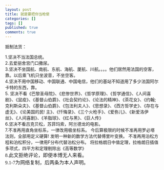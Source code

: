 ```yaml
---
layout: post
title: 就是要把你当枪使
categories: []
tags: []
published: true
comments: true
---
```

<p><span class="Apple-style-span">抵制法货：</span> 
<div><span class="Apple-style-span">1.坚决不当法国总统。&nbsp;<br />2.去爱丽舍宫门口撒尿。&nbsp;<br />3.坚决不坐国航、南航、东航、海航、厦航、川航。。。。他们居然用法国的空客，靠。以后乘飞机只坐波音，不坐空客。<br />4.坚决不用中国移动、中国联通、中国电信，他们的基站不知道用了多少法国阿尔卡特的东西，靠。</span></div>
<div><span class="Apple-style-span">5. 坚决不看《巴黎圣母院》、《悲惨世界》、《哲学原理》、《哲学通信》、《人间喜剧》、《鼠疫》、《基督山伯爵》、《社会契约论》、《论法的精神》、《茶花女》、《约翰;克利斯朵夫》、《基督山伯爵》、《包法利夫人》、《思想录》、《西方哲学史》、《存在与虚无》、《论美国的民! 主》、《忏悔录》、《三个火枪手》、《爱弥儿》、《新爱洛伊丝》、《人间喜剧》、《羊脂球》、《红与黑》、《巨人传》</span></div>
<div><span class="Apple-style-span">6.坚决不看吕克贝松，苏菲玛索，阿兰德龙的电影。</span></div>
<div><span class="Apple-style-span">7.不准再用直角坐标系，一律改用极坐标系。 今后算极限的时候不准再用罗必塔法则，全部用定义硬算! 发明一种新的数学方法代替傅里叶变换。 不准再用泊松方程和泊松积分，一律用F分布代替泊松分布。 将拉格朗日中值定理，拉格朗日插值多项式，四平方和定理剔除出《高等数学》</span></div>
<div><font face="Verdana" size="3"><span class="Apple-style-span">8.此文拒绝评论，即使本博无人来看。</span></font></div>
<div><font face="Verdana" size="3"><span class="Apple-style-span">9.1-7为网络复制，后两条为本人声明。</span></font></div></p>
